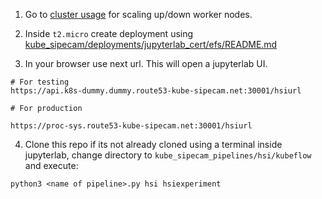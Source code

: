 
1. Go to [cluster usage](https://conabio.github.io/kube_sipecam/1.Deployment-of-Kubernetes-cluster-in-AWS.html#cluster-usage) for scaling up/down worker nodes.

2. Inside `t2.micro` create deployment using [kube_sipecam/deployments/jupyterlab_cert/efs/README.md](https://github.com/CONABIO/kube_sipecam/blob/master/deployments/jupyterlab_cert/efs/README.md)

3. In your browser use next url. This will open a jupyterlab UI.

```
# For testing
https://api.k8s-dummy.dummy.route53-kube-sipecam.net:30001/hsiurl

# For production

https://proc-sys.route53-kube-sipecam.net:30001/hsiurl

```

4. Clone this repo if its not already cloned using a terminal inside jupyterlab, change directory to `kube_sipecam_pipelines/hsi/kubeflow` and execute:

```
python3 <name of pipeline>.py hsi hsiexperiment
```
